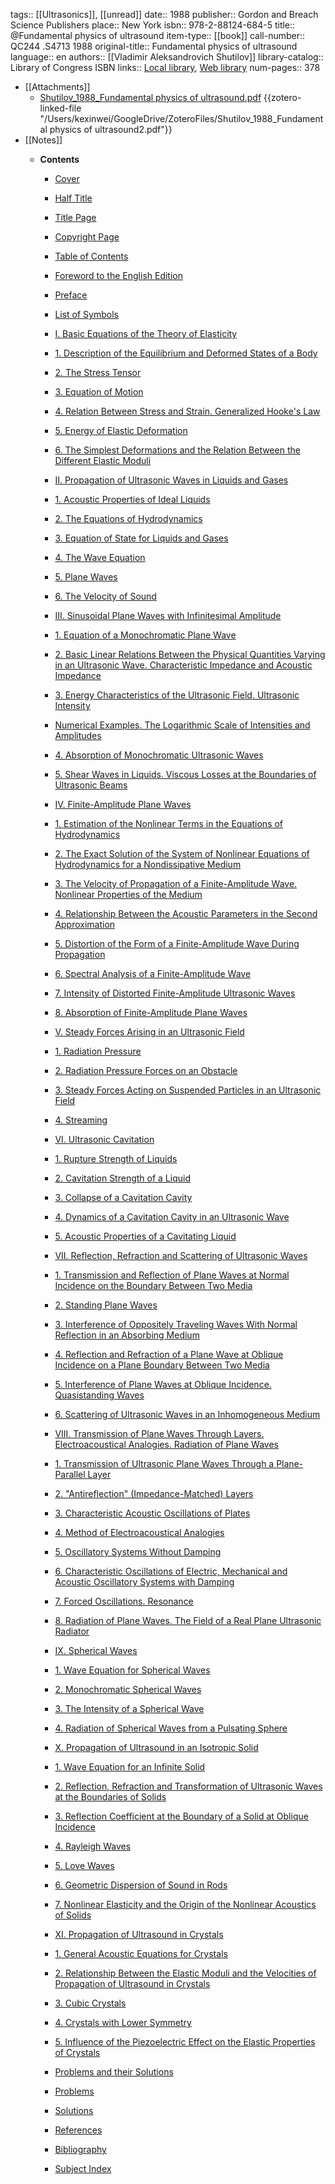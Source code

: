 tags:: [[Ultrasonics]], [[unread]]
date:: 1988
publisher:: Gordon and Breach Science Publishers
place:: New York
isbn:: 978-2-88124-684-5
title:: @Fundamental physics of ultrasound
item-type:: [[book]]
call-number:: QC244 .S4713 1988
original-title:: Fundamental physics of ultrasound
language:: en
authors:: [[Vladimir Aleksandrovich Shutilov]]
library-catalog:: Library of Congress ISBN
links:: [Local library](zotero://select/library/items/U7DAZICM), [Web library](https://www.zotero.org/users/6786528/items/U7DAZICM)
num-pages:: 378

- [[Attachments]]
	- [Shutilov_1988_Fundamental physics of ultrasound.pdf](zotero://select/library/items/HIUUQ9QF) {{zotero-linked-file "/Users/kexinwei/GoogleDrive/ZoteroFiles/Shutilov_1988_Fundamental physics of ultrasound2.pdf"}}
- [[Notes]]
	- **Contents**
	  
	  - [Cover](zotero://open-pdf/0_LWNMPW3J/1)
	  - [Half Title](zotero://open-pdf/0_LWNMPW3J/2)
	  - [Title Page](zotero://open-pdf/0_LWNMPW3J/4)
	  - [Copyright Page](zotero://open-pdf/0_LWNMPW3J/5)
	  - [Table of Contents](zotero://open-pdf/0_LWNMPW3J/6)
	  - [Foreword to the English Edition](zotero://open-pdf/0_LWNMPW3J/10)
	  - [Preface](zotero://open-pdf/0_LWNMPW3J/12)
	  - [List of Symbols](zotero://open-pdf/0_LWNMPW3J/15)
	  - [I. Basic Equations of the Theory of Elasticity](zotero://open-pdf/0_LWNMPW3J/18)
	  
	  - [1. Description of the Equilibrium and Deformed States of a Body](zotero://open-pdf/0_LWNMPW3J/18)
	  - [2. The Stress Tensor](zotero://open-pdf/0_LWNMPW3J/26)
	  - [3. Equation of Motion](zotero://open-pdf/0_LWNMPW3J/30)
	  - [4. Relation Between Stress and Strain. Generalized Hooke's Law](zotero://open-pdf/0_LWNMPW3J/33)
	  - [5. Energy of Elastic Deformation](zotero://open-pdf/0_LWNMPW3J/37)
	  - [6. The Simplest Deformations and the Relation Between the Different Elastic Moduli](zotero://open-pdf/0_LWNMPW3J/40)
	  
	  - [II. Propagation of Ultrasonic Waves in Liquids and Gases](zotero://open-pdf/0_LWNMPW3J/45)
	  
	  - [1. Acoustic Properties of Ideal Liquids](zotero://open-pdf/0_LWNMPW3J/45)
	  - [2. The Equations of Hydrodynamics](zotero://open-pdf/0_LWNMPW3J/47)
	  - [3. Equation of State for Liquids and Gases](zotero://open-pdf/0_LWNMPW3J/50)
	  - [4. The Wave Equation](zotero://open-pdf/0_LWNMPW3J/55)
	  - [5. Plane Waves](zotero://open-pdf/0_LWNMPW3J/56)
	  - [6. The Velocity of Sound](zotero://open-pdf/0_LWNMPW3J/58)
	  
	  - [III. Sinusoidal Plane Waves with Infinitesimal Amplitude](zotero://open-pdf/0_LWNMPW3J/64)
	  
	  - [1. Equation of a Monochromatic Plane Wave](zotero://open-pdf/0_LWNMPW3J/64)
	  - [2. Basic Linear Relations Between the Physical Quantities Varying in an Ultrasonic Wave. Characteristic Impedance and Acoustic Impedance](zotero://open-pdf/0_LWNMPW3J/66)
	  - [3. Energy Characteristics of the Ultrasonic Field. Ultrasonic Intensity](zotero://open-pdf/0_LWNMPW3J/71)
	  
	  - [Numerical Examples. The Logarithmic Scale of Intensities and Amplitudes](zotero://open-pdf/0_LWNMPW3J/75)
	  
	  - [4. Absorption of Monochromatic Ultrasonic Waves](zotero://open-pdf/0_LWNMPW3J/77)
	  - [5. Shear Waves in Liquids. Viscous Losses at the Boundaries of Ultrasonic Beams](zotero://open-pdf/0_LWNMPW3J/88)
	  
	  - [IV. Finite-Amplitude Plane Waves](zotero://open-pdf/0_LWNMPW3J/94)
	  
	  - [1. Estimation of the Nonlinear Terms in the Equations of Hydrodynamics](zotero://open-pdf/0_LWNMPW3J/94)
	  - [2. The Exact Solution of the System of Nonlinear Equations of Hydrodynamics for a Nondissipative Medium](zotero://open-pdf/0_LWNMPW3J/97)
	  - [3. The Velocity of Propagation of a Finite-Amplitude Wave. Nonlinear Properties of the Medium](zotero://open-pdf/0_LWNMPW3J/98)
	  - [4. Relationship Between the Acoustic Parameters in the Second Approximation](zotero://open-pdf/0_LWNMPW3J/104)
	  - [5. Distortion of the Form of a Finite-Amplitude Wave During Propagation](zotero://open-pdf/0_LWNMPW3J/105)
	  - [6. Spectral Analysis of a Finite-Amplitude Wave](zotero://open-pdf/0_LWNMPW3J/112)
	  - [7. Intensity of Distorted Finite-Amplitude Ultrasonic Waves](zotero://open-pdf/0_LWNMPW3J/118)
	  - [8. Absorption of Finite-Amplitude Plane Waves](zotero://open-pdf/0_LWNMPW3J/120)
	  
	  - [V. Steady Forces Arising in an Ultrasonic Field](zotero://open-pdf/0_LWNMPW3J/142)
	  
	  - [1. Radiation Pressure](zotero://open-pdf/0_LWNMPW3J/142)
	  - [2. Radiation Pressure Forces on an Obstacle](zotero://open-pdf/0_LWNMPW3J/148)
	  - [3. Steady Forces Acting on Suspended Particles in an Ultrasonic Field](zotero://open-pdf/0_LWNMPW3J/154)
	  - [4. Streaming](zotero://open-pdf/0_LWNMPW3J/159)
	  
	  - [VI. Ultrasonic Cavitation](zotero://open-pdf/0_LWNMPW3J/166)
	  
	  - [1. Rupture Strength of Liquids](zotero://open-pdf/0_LWNMPW3J/166)
	  - [2. Cavitation Strength of a Liquid](zotero://open-pdf/0_LWNMPW3J/168)
	  - [3. Collapse of a Cavitation Cavity](zotero://open-pdf/0_LWNMPW3J/174)
	  - [4. Dynamics of a Cavitation Cavity in an Ultrasonic Wave](zotero://open-pdf/0_LWNMPW3J/180)
	  - [5. Acoustic Properties of a Cavitating Liquid](zotero://open-pdf/0_LWNMPW3J/185)
	  
	  - [VII. Reflection, Refraction and Scattering of Ultrasonic Waves](zotero://open-pdf/0_LWNMPW3J/189)
	  
	  - [1. Transmission and Reflection of Plane Waves at Normal Incidence on the Boundary Between Two Media](zotero://open-pdf/0_LWNMPW3J/189)
	  - [2. Standing Plane Waves](zotero://open-pdf/0_LWNMPW3J/197)
	  - [3. Interference of Oppositely Traveling Waves With Normal Reflection in an Absorbing Medium](zotero://open-pdf/0_LWNMPW3J/202)
	  - [4. Reflection and Refraction of a Plane Wave at Oblique Incidence on a Plane Boundary Between Two Media](zotero://open-pdf/0_LWNMPW3J/205)
	  - [5. Interference of Plane Waves at Oblique Incidence. Quasistanding Waves](zotero://open-pdf/0_LWNMPW3J/212)
	  - [6. Scattering of Ultrasonic Waves in an Inhomogeneous Medium](zotero://open-pdf/0_LWNMPW3J/215)
	  
	  - [VIII. Transmission of Plane Waves Through Layers. Electroacoustical Analogies. Radiation of Plane Waves](zotero://open-pdf/0_LWNMPW3J/228)
	  
	  - [1. Transmission of Ultrasonic Plane Waves Through a Plane-Parallel Layer](zotero://open-pdf/0_LWNMPW3J/228)
	  - [2. &quot;Antireflection&quot; (Impedance-Matched) Layers](zotero://open-pdf/0_LWNMPW3J/234)
	  - [3. Characteristic Acoustic Oscillations of Plates](zotero://open-pdf/0_LWNMPW3J/240)
	  - [4. Method of Electroacoustical Analogies](zotero://open-pdf/0_LWNMPW3J/243)
	  - [5. Oscillatory Systems Without Damping](zotero://open-pdf/0_LWNMPW3J/245)
	  - [6. Characteristic Oscillations of Electric, Mechanical and Acoustic Oscillatory Systems with Damping](zotero://open-pdf/0_LWNMPW3J/248)
	  - [7. Forced Oscillations. Resonance](zotero://open-pdf/0_LWNMPW3J/254)
	  - [8. Radiation of Plane Waves. The Field of a Real Plane Ultrasonic Radiator](zotero://open-pdf/0_LWNMPW3J/261)
	  
	  - [IX. Spherical Waves](zotero://open-pdf/0_LWNMPW3J/267)
	  
	  - [1. Wave Equation for Spherical Waves](zotero://open-pdf/0_LWNMPW3J/267)
	  - [2. Monochromatic Spherical Waves](zotero://open-pdf/0_LWNMPW3J/268)
	  - [3. The Intensity of a Spherical Wave](zotero://open-pdf/0_LWNMPW3J/270)
	  - [4. Radiation of Spherical Waves from a Pulsating Sphere](zotero://open-pdf/0_LWNMPW3J/272)
	  
	  - [X. Propagation of Ultrasound in an Isotropic Solid](zotero://open-pdf/0_LWNMPW3J/277)
	  
	  - [1. Wave Equation for an Infinite Solid](zotero://open-pdf/0_LWNMPW3J/277)
	  - [2. Reflection, Refraction and Transformation of Ultrasonic Waves at the Boundaries of Solids](zotero://open-pdf/0_LWNMPW3J/283)
	  - [3. Reflection Coefficient at the Boundary of a Solid at Oblique Incidence](zotero://open-pdf/0_LWNMPW3J/288)
	  - [4. Rayleigh Waves](zotero://open-pdf/0_LWNMPW3J/302)
	  - [5. Love Waves](zotero://open-pdf/0_LWNMPW3J/305)
	  - [6. Geometric Dispersion of Sound in Rods](zotero://open-pdf/0_LWNMPW3J/308)
	  - [7. Nonlinear Elasticity and the Origin of the Nonlinear Acoustics of Solids](zotero://open-pdf/0_LWNMPW3J/312)
	  
	  - [XI. Propagation of Ultrasound in Crystals](zotero://open-pdf/0_LWNMPW3J/317)
	  
	  - [1. General Acoustic Equations for Crystals](zotero://open-pdf/0_LWNMPW3J/317)
	  - [2. Relationship Between the Elastic Moduli and the Velocities of Propagation of Ultrasound in Crystals](zotero://open-pdf/0_LWNMPW3J/321)
	  - [3. Cubic Crystals](zotero://open-pdf/0_LWNMPW3J/323)
	  - [4. Crystals with Lower Symmetry](zotero://open-pdf/0_LWNMPW3J/335)
	  - [5. Influence of the Piezoelectric Effect on the Elastic Properties of Crystals](zotero://open-pdf/0_LWNMPW3J/353)
	  
	  - [Problems and their Solutions](zotero://open-pdf/0_LWNMPW3J/358)
	  - [Problems](zotero://open-pdf/0_LWNMPW3J/358)
	  - [Solutions](zotero://open-pdf/0_LWNMPW3J/364)
	  - [References](zotero://open-pdf/0_LWNMPW3J/380)
	  - [Bibliography](zotero://open-pdf/0_LWNMPW3J/388)
	  - [Subject Index](zotero://open-pdf/0_LWNMPW3J/390)